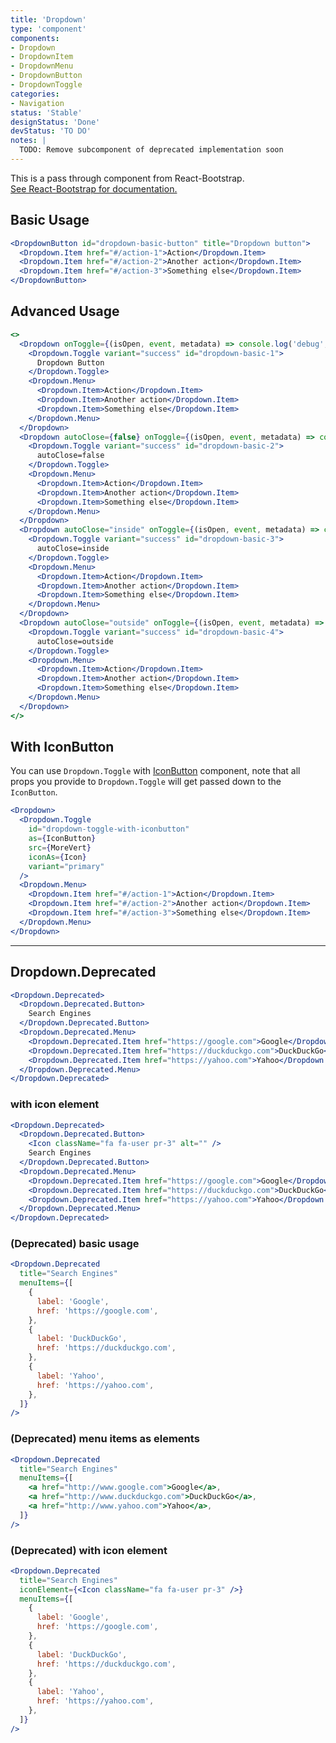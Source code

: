 ```yaml
---
title: 'Dropdown'
type: 'component'
components:
- Dropdown
- DropdownItem
- DropdownMenu
- DropdownButton
- DropdownToggle
categories:
- Navigation
status: 'Stable'
designStatus: 'Done'
devStatus: 'TO DO'
notes: |
  TODO: Remove subcomponent of deprecated implementation soon
---
```


<p className="lead">
  This is a pass through component from React-Bootstrap.<br/>
  <a href="https://react-bootstrap.github.io/components/dropdowns/" target="_blank" rel="noopener noreferrer">
    See React-Bootstrap for documentation.
  </a>
</p>

## Basic Usage
```jsx live
<DropdownButton id="dropdown-basic-button" title="Dropdown button">
  <Dropdown.Item href="#/action-1">Action</Dropdown.Item>
  <Dropdown.Item href="#/action-2">Another action</Dropdown.Item>
  <Dropdown.Item href="#/action-3">Something else</Dropdown.Item>
</DropdownButton>
```

## Advanced Usage

```jsx live
<>
  <Dropdown onToggle={(isOpen, event, metadata) => console.log('debug', 'onToggle', { isOpen, event, metadata })} className="mb-3">
    <Dropdown.Toggle variant="success" id="dropdown-basic-1">
      Dropdown Button
    </Dropdown.Toggle>
    <Dropdown.Menu>
      <Dropdown.Item>Action</Dropdown.Item>
      <Dropdown.Item>Another action</Dropdown.Item>
      <Dropdown.Item>Something else</Dropdown.Item>
    </Dropdown.Menu>
  </Dropdown>
  <Dropdown autoClose={false} onToggle={(isOpen, event, metadata) => console.log('debug', 'onToggle', { isOpen, event, metadata })} className="mb-3">
    <Dropdown.Toggle variant="success" id="dropdown-basic-2">
      autoClose=false
    </Dropdown.Toggle>
    <Dropdown.Menu>
      <Dropdown.Item>Action</Dropdown.Item>
      <Dropdown.Item>Another action</Dropdown.Item>
      <Dropdown.Item>Something else</Dropdown.Item>
    </Dropdown.Menu>
  </Dropdown>
  <Dropdown autoClose="inside" onToggle={(isOpen, event, metadata) => console.log('debug', 'onToggle', { isOpen, event, metadata })} className="mb-3">
    <Dropdown.Toggle variant="success" id="dropdown-basic-3">
      autoClose=inside
    </Dropdown.Toggle>
    <Dropdown.Menu>
      <Dropdown.Item>Action</Dropdown.Item>
      <Dropdown.Item>Another action</Dropdown.Item>
      <Dropdown.Item>Something else</Dropdown.Item>
    </Dropdown.Menu>
  </Dropdown>
  <Dropdown autoClose="outside" onToggle={(isOpen, event, metadata) => console.log('debug', 'onToggle', { isOpen, event, metadata })} className="mb-3">
    <Dropdown.Toggle variant="success" id="dropdown-basic-4">
      autoClose=outside
    </Dropdown.Toggle>
    <Dropdown.Menu>
      <Dropdown.Item>Action</Dropdown.Item>
      <Dropdown.Item>Another action</Dropdown.Item>
      <Dropdown.Item>Something else</Dropdown.Item>
    </Dropdown.Menu>
  </Dropdown>
</>
```

## With IconButton

You can use `Dropdown.Toggle` with [IconButton](/components/iconbutton) component, note that all props you provide to `Dropdown.Toggle` will get passed down to the `IconButton`.

```jsx live
<Dropdown>
  <Dropdown.Toggle
    id="dropdown-toggle-with-iconbutton"
    as={IconButton}
    src={MoreVert}
    iconAs={Icon}
    variant="primary"
  />
  <Dropdown.Menu>
    <Dropdown.Item href="#/action-1">Action</Dropdown.Item>
    <Dropdown.Item href="#/action-2">Another action</Dropdown.Item>
    <Dropdown.Item href="#/action-3">Something else</Dropdown.Item>
  </Dropdown.Menu>
</Dropdown>
```

***

## Dropdown.Deprecated

```jsx live
<Dropdown.Deprecated>
  <Dropdown.Deprecated.Button>
    Search Engines
  </Dropdown.Deprecated.Button>
  <Dropdown.Deprecated.Menu>
    <Dropdown.Deprecated.Item href="https://google.com">Google</Dropdown.Deprecated.Item>
    <Dropdown.Deprecated.Item href="https://duckduckgo.com">DuckDuckGo</Dropdown.Deprecated.Item>
    <Dropdown.Deprecated.Item href="https://yahoo.com">Yahoo</Dropdown.Deprecated.Item>
  </Dropdown.Deprecated.Menu>
</Dropdown.Deprecated>
```

### with icon element

```jsx live
<Dropdown.Deprecated>
  <Dropdown.Deprecated.Button>
    <Icon className="fa fa-user pr-3" alt="" />
    Search Engines
  </Dropdown.Deprecated.Button>
  <Dropdown.Deprecated.Menu>
    <Dropdown.Deprecated.Item href="https://google.com">Google</Dropdown.Deprecated.Item>
    <Dropdown.Deprecated.Item href="https://duckduckgo.com">DuckDuckGo</Dropdown.Deprecated.Item>
    <Dropdown.Deprecated.Item href="https://yahoo.com">Yahoo</Dropdown.Deprecated.Item>
  </Dropdown.Deprecated.Menu>
</Dropdown.Deprecated>
```

### (Deprecated) basic usage

```jsx live
<Dropdown.Deprecated
  title="Search Engines"
  menuItems={[
    {
      label: 'Google',
      href: 'https://google.com',
    },
    {
      label: 'DuckDuckGo',
      href: 'https://duckduckgo.com',
    },
    {
      label: 'Yahoo',
      href: 'https://yahoo.com',
    },
  ]}
/>
```

### (Deprecated) menu items as elements

```jsx live
<Dropdown.Deprecated
  title="Search Engines"
  menuItems={[
    <a href="http://www.google.com">Google</a>,
    <a href="http://www.duckduckgo.com">DuckDuckGo</a>,
    <a href="http://www.yahoo.com">Yahoo</a>,
  ]}
/>
```

### (Deprecated) with icon element

```jsx live
<Dropdown.Deprecated
  title="Search Engines"
  iconElement={<Icon className="fa fa-user pr-3" />}
  menuItems={[
    {
      label: 'Google',
      href: 'https://google.com',
    },
    {
      label: 'DuckDuckGo',
      href: 'https://duckduckgo.com',
    },
    {
      label: 'Yahoo',
      href: 'https://yahoo.com',
    },
  ]}
/>
```

